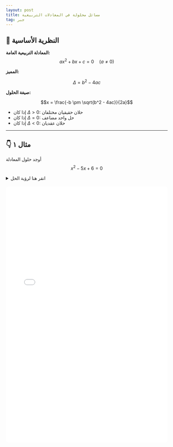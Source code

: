 ```yaml
---
layout: post
title: مسائل محلولة في المعادلات التربيعية
tag: جبر
---
```


## 📐 النظرية الأساسية

**المعادلة التربيعية العامة:**
$$ax^2 + bx + c = 0 \quad (a \neq 0)$$

**المميز:** 

$$\Delta = b^2 - 4ac$$

**صيغة الحلول:**

$$x = \frac{-b \pm \sqrt{b^2 - 4ac}}{2a}$$

- إذا كان $\Delta > 0$: حلان حقيقيان مختلفان
- إذا كان $\Delta = 0$: حل واحد مضاعف
- إذا كان $\Delta < 0$: حلان عقديان

---

## 👇 مثال ١
أوجد حلول المعادلة
$$x^2 - 5x + 6 = 0$$

<details>
  <summary>انقر هنا لرؤية الحل</summary>
  
<strong>الطريقة الأولى (التحليل):</strong>

$$x^2 - 5x + 6 = (x-2)(x-3) = 0$$
$$x = 2 \text{ أو } x = 3$$

</strong>الطريقة الثانية (القانون العام):</strong>
$$a=1, b=-5, c=6$$

$$\Delta = (-5)^2 - 4(1)(6) = 25 - 24 = 1$$

$$x = \frac{5 \pm \sqrt{1}}{2} = \frac{5 \pm 1}{2}$$

$$x = 3 \text{ أو } x = 2$$

</details>

<br>

<iframe src="/assets/2nd-degree-app.html" width="100%" height="800" frameborder="0" style="border-radius: 10px;"></iframe>
